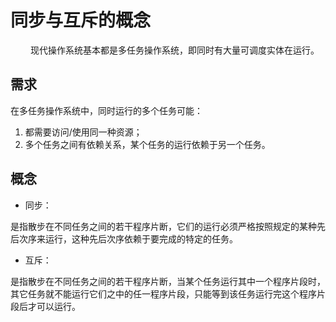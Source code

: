 # 同步与互斥的概念
  
现代操作系统基本都是多任务操作系统，即同时有大量可调度实体在运行。

## 需求

在多任务操作系统中，同时运行的多个任务可能：

1. 都需要访问/使用同一种资源；
2. 多个任务之间有依赖关系，某个任务的运行依赖于另一个任务。

## 概念

- 同步：

是指散步在不同任务之间的若干程序片断，它们的运行必须严格按照规定的某种先后次序来运行，这种先后次序依赖于要完成的特定的任务。

- 互斥：

是指散步在不同任务之间的若干程序片断，当某个任务运行其中一个程序片段时，其它任务就不能运行它们之中的任一程序片段，只能等到该任务运行完这个程序片段后才可以运行。